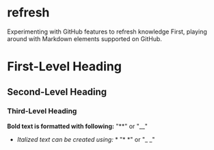 # refresh
Experimenting with GitHub features to refresh knowledge
First, playing around with Markdown elements supported on GitHub.
# First-Level Heading
## Second-Level Heading
### Third-Level Heading

**Bold text is formatted with following:** "**" or "__"
* *Italized text can be created using:* * "* *" or "_ _"


